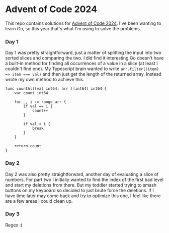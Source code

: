 # Advent of Code 2024

This repo contains solutions for [Advent of Code 2024](https://adventofcode.com/2024). I've been wanting to learn Go, so this year that's what I'm using to solve the problems.

### Day 1

Day 1 was pretty straightforward, just a matter of splitting the input into two sorted slices and comparing the two. I did find it interesting Go doesn't have a built-in method for finding all occurrences of a value in a slice (at least I couldn't find one). My Typescript brain wanted to write `arr.filter((item) => item === val)` and then just get the length of the returned array. Instead wrote my own method to achieve this.

```
func countAll(val int64, arr []int64) int64 {
	var count int64

	for _, i := range arr {
		if val == i {
			count++
		}

		if val < i {
			break
		}
	}

	return count
}
```

### Day 2 

Day 2 was also pretty straightforward, another day of evaluating a slice of numbers. For part two I initially wanted to find the index of the first bad level and start my deletions from there. But my toddler started trying to smash buttons on my keyboard so decided to just brute force the deletions. If I have time later may come back and try to optimize this one, I feel like there are a few areas I could clean up. 

### Day 3 
Regex :(
